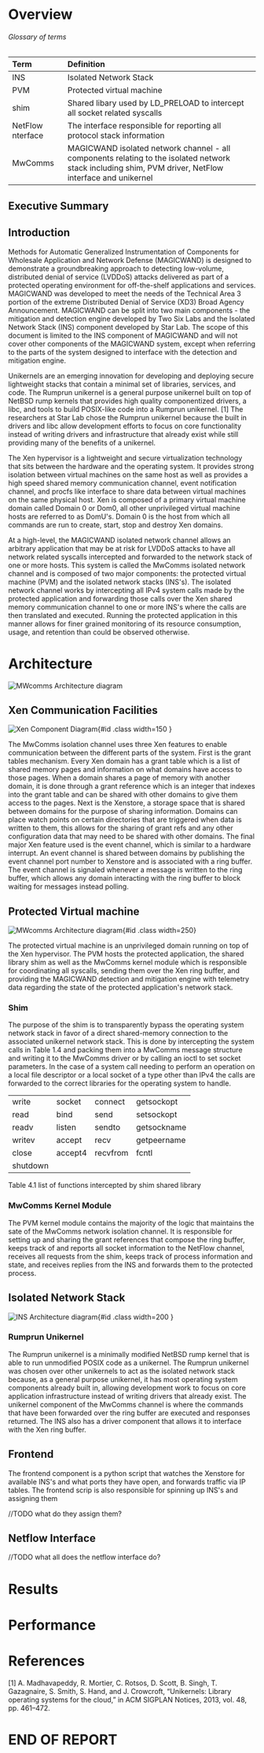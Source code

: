 
Overview
========

###### Glossary of terms

| Term    | Definition                                                                |
|:--------|:--------------------------------------------------------------------------|
| INS     | Isolated Network Stack                                                    |
| PVM     | Protected virtual machine                                                 |
| shim    | Shared libary used by LD_PRELOAD to intercept all socket related syscalls |
| NetFlow nterface | The interface responsible for reporting all protocol stack information |
| MwComms | MAGICWAND isolated network channel - all components relating to the isolated network stack including shim, PVM driver, NetFlow interface and unikernel |


Executive Summary
-----------------




Introduction
------------
Methods for Automatic Generalized Instrumentation of Components for Wholesale Application and Network Defense (MAGICWAND) is designed to demonstrate a groundbreaking approach to detecting low-volume, distributed denial of service (LVDDoS) attacks delivered as part of a protected operating environment for off-the-shelf applications and services. MAGICWAND was developed to meet the needs of the Technical Area 3 portion of the extreme Distributed Denial of Service (XD3) Broad Agency Announcement.  MAGICWAND can be split into two main components - the mitigation and detection engine developed by Two Six Labs and the Isolated Network Stack (INS) component developed by Star Lab.  The scope of this document is limited to the INS component of MAGICWAND and will not cover other components of the MAGICWAND system, except when referring to the parts of the system designed to interface with the detection and mitigation engine.

Unikernels are an emerging innovation for developing and deploying secure lightweight stacks that contain a minimal set of libraries, services, and code. The Rumprun unikernel is a general purpose unikernel built on top of NetBSD rump kernels that provides high quality componentized drivers, a libc, and tools to build POSIX-like code into a Rumprun unikernel. [1] The researchers at Star Lab chose the Rumprun unikernel because the built in drivers and libc allow development efforts to focus on core functionality instead of writing drivers and infrastructure that already exist while still providing many of the benefits of a unikernel.

The Xen hypervisor is a lightweight and secure virtualization technology that sits between the hardware and the operating system.  It provides strong isolation between virtual machines on the same host as well as provides a high speed shared memory communication channel, event notification channel, and procfs like interface to share data between virtual machines on the same physical host.  Xen is composed of a primary virtual machine domain called Domain 0 or Dom0, all other unprivileged virtual machine hosts are referred to as DomU's.  Domain 0 is the host from which all commands are run to create, start, stop and destroy Xen domains.

At a high-level, the MAGICWAND isolated network channel allows an arbitrary application that may be at risk for LVDDoS attacks to have all network related syscalls intercepted and forwarded to the network stack of one or more hosts. This system is called the MwComms isolated network channel and is composed of two major components: the protected virtual machine (PVM) and the isolated network stacks (INS's). The isolated network channel works by intercepting all IPv4 system calls made by the protected application and forwarding those calls over the Xen shared memory communication channel to one or more INS's where the calls are then translated and executed. Running the protected application in this manner allows for finer grained monitoring of its resource consumption, usage, and retention than could be observed otherwise.


Architecture
============

![MWcomms Architecture diagram](ins_diagram.png)

## Xen Communication Facilities

![Xen Component Diagram](xen_diagram.png){#id .class width=150 }

The MwComms isolation channel uses three Xen features to enable communication between the different parts of the system.  First is the grant tables mechanism.  Every Xen domain has a grant table which is a list of shared memory pages and information on what domains have access to those pages. When a domain shares a page of memory with another domain, it is done through a grant reference which is an integer that indexes into the grant table and can be shared with other domains to give them access to the pages.  Next is the Xenstore, a storage space that is shared between domains for the purpose of sharing information.  Domains can place watch points on certain directories that are triggered when data is written to them, this allows for the sharing of grant refs and any other configuration data that may need to be shared with other domains.  The final major Xen feature used is the event channel, which is similar to a hardware interrupt.  An event channel is shared between domains by publishing the event channel port number to Xenstore and is associated with a ring buffer.  The event channel is signaled whenever a message is written to the ring buffer, which allows any domain interacting with the ring buffer to block waiting for messages instead polling.

## Protected Virtual machine

![MWcomms Architecture diagram](pvm_diagram.png){#id .class width=250}

The protected virtual machine is an unprivileged domain running on top of the Xen hypervisor.  The PVM hosts the protected application, the shared library shim as well as the MwComms kernel module which is responsible for coordinating all syscalls, sending them over the Xen ring buffer, and providing the MAGICWAND detection and mitigation engine with telemetry data regarding the state of the protected application's network stack.

### Shim
The purpose of the shim is to transparently bypass the operating system network stack in favor of a direct shared-memory connection to the associated unikernel network stack.  This is done by intercepting the system calls in Table 1.4 and packing them into a MwComms message structure and writing it to the MwComms driver or by calling an ioctl to set socket parameters.  In the case of a system call needing to perform an operation on a local file descriptor or a local socket of a type other than IPv4 the calls are forwarded to the correct libraries for the operating system to handle.

|          |         |          |             |
|:---------|---------|----------|:------------|
| write    | socket  | connect  | getsockopt  |
| read     | bind    | send     | setsockopt  |
| readv    | listen  | sendto   | getsockname |
| writev   | accept  | recv     | getpeername |
| close    | accept4 | recvfrom | fcntl       |
| shutdown |         |          |             |
Table 4.1 list of functions intercepted by shim shared library

### MwComms Kernel Module

The PVM kernel module contains the majority of the logic that maintains the sate of the MwComms network isolation channel. It is responsible for setting up and sharing the grant references that compose the ring buffer, keeps track of and reports all socket information to the NetFlow channel, receives all requests from the shim, keeps track of process information and state, and receives replies from the INS and forwards them to the protected process. 


## Isolated Network Stack

![INS Architecture diagram](rumprun_diagram.png){#id .class width=200 }


### Rumprun Unikernel

The Rumprun unikernel is a minimally modified NetBSD rump kernel that is able to run unmodified POSIX code as a unikernel.  The Rumprun unikernel was chosen over other unikernels to act as the isolated network stack because, as a general purpose unikernel, it has most operating system components already built in, allowing development work to focus on core application infrastructure instead of writing drivers that already exist. The unikernel component of the MwComms channel is where the commands that have been forwarded over the ring buffer are executed and responses returned.  The INS also has a driver component that allows it to interface with the Xen ring buffer.

## Frontend

The frontend component is a python script that watches the Xenstore for available INS's and what ports they have open, and forwards traffic via IP tables.  The frontend scrip is also responsible for spinning up INS's and assigning them 

//TODO what do they assign them?

## Netflow Interface
//TODO what all does the netflow interface do?


Results
=======



Performance
===========



References
==========

[1]	A. Madhavapeddy, R. Mortier, C. Rotsos, D. Scott, B. Singh, T. Gazagnaire, S. Smith, S. Hand, and J. Crowcroft, “Unikernels: Library operating systems for the cloud,” in ACM SIGPLAN Notices, 2013, vol. 48, pp. 461–472.


END OF REPORT
=============
